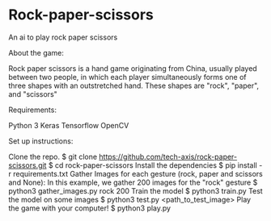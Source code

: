 # Rock-paper-scissors
An ai to play rock paper scissors

About the game:

Rock paper scissors is a hand game originating from China, usually played between two people, in which each player simultaneously forms one of three shapes with an outstretched hand. These shapes are "rock", "paper", and "scissors"

Requirements:

Python 3
Keras
Tensorflow
OpenCV

Set up instructions:

Clone the repo.
$ git clone https://github.com/tech-axis/rock-paper-scissors.git
$ cd rock-paper-scissors
Install the dependencies
$ pip install -r requirements.txt
Gather Images for each gesture (rock, paper and scissors and None): In this example, we gather 200 images for the "rock" gesture
$ python3 gather_images.py rock 200
Train the model
$ python3 train.py
Test the model on some images
$ python3 test.py <path_to_test_image>
Play the game with your computer!
$ python3 play.py
